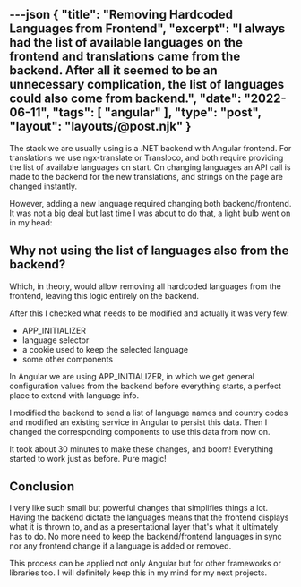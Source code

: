 ---json
{
    "title": "Removing Hardcoded Languages from Frontend",
    "excerpt": "I always had the list of available languages on the frontend and translations came from the backend. After all it seemed to be an unnecessary complication, the list of languages could also come from backend.",
    "date": "2022-06-11",
    "tags": [
        "angular"
    ],
    "type": "post",
    "layout": "layouts/@post.njk"
}
---

The stack we are usually using is a .NET backend with Angular frontend. For translations we use ngx-translate or Transloco, and both require providing the list of available languages on start. On changing languages an API call is made to the backend for the new translations, and strings on the page are changed instantly.

However, adding a new language required changing both backend/frontend. It was not a big deal but last time I was about to do that, a light bulb went on in my head:

## Why not using the list of languages also from the backend?

Which, in theory, would allow removing all hardcoded languages from the frontend, leaving this logic entirely on the backend.

After this I checked what needs to be modified and actually it was very few:

- APP_INITIALIZER
- language selector
- a cookie used to keep the selected language
- some other components

In Angular we are using APP_INITIALIZER, in which we get general configuration values from the backend before everything starts, a perfect place to extend with language info.

I modified the backend to send a list of language names and country codes and modified an existing service in Angular to persist this data. Then I changed the corresponding components to use this data from now on.

It took about 30 minutes to make these changes, and boom! Everything started to work just as before. Pure magic!

## Conclusion

I very like such small but powerful changes that simplifies things a lot. Having the backend dictate the languages means that the frontend displays what it is thrown to, and as a presentational layer that's what it ultimately has to do. No more need to keep the backend/frontend languages in sync nor any frontend change if a language is added or removed.

This process can be applied not only Angular but for other frameworks or libraries too. I will definitely keep this in my mind for my next projects.
